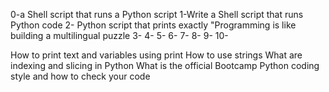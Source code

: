 0-a Shell script that runs a Python script
1-Write a Shell script that runs Python code
2- Python script that prints exactly "Programming is like building a multilingual puzzle
3-
4-
5-
6-
7-
8-
9-
10-

How to print text and variables using print
How to use strings
What are indexing and slicing in Python
What is the official Bootcamp Python coding style and how to check your code
